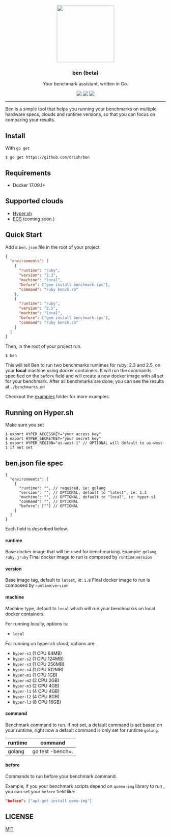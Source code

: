 <p align="center">
  <img src="https://rawgit.com/drish/ben/master/assets/ben.png" height="180" />
  <h3 align="center">ben (beta)</h3>
  <p align="center">Your benchmark assistant, written in Go.</p>
  <p align="center">
    <a href="https://travis-ci.org/drish/ben"><img src="https://travis-ci.org/drish/ben.svg?branch=master"></a>
    <a href="https://github.com/drish/ben/blob/master/LICENSE)"><img src="http://img.shields.io/badge/license-MIT-blue.svg"></a>
    <a href="https://goreportcard.com/report/github.com/drish/ben"><img src="https://goreportcard.com/badge/github.com/drish/ben"></a>
  </p>
</p>

---
Ben is a simple tool that helps you running your benchmarks on multiple hardware specs, clouds and runtime versions, so that you can focus on comparing your results.

## Install

With `go get`
```
$ go get https://github.com/drish/ben 
```

## Requirements

- Docker 17.09.1+

## Supported clouds

  * [Hyper.sh](https://hyper.sh)
  * [ECS](https://aws.amazon.com/ecs/) (coming soon.)

## Quick Start

Add a `ben.json` file in the root of your project.

```json
{
  "environments": [
    {
      "runtime": "ruby",
      "version": "2.3",
      "machine": "local",
      "before": ["gem install benchmark-ips"],
      "command": "ruby bench.rb"
    },
    {
      "runtime": "ruby",
      "version": "2.5",
      "machine": "local",
      "before": ["gem install benchmark-ips"],
      "command": "ruby bench.rb"
    }
  ]
}

```


Then, in the root of your project run.

```
$ ben
```

This will tell Ben to run two benchmarks runtimes for ruby: 2.3 and 2.5, on your **local** machine using docker containers.
It will run the commands specified on the `before` field and will create a new docker image with all set for your benchmark.
After all benchmarks are done, you can see the results at `./benchmarks.md`

Checkout the [examples](https://github.com/drish/ben/tree/master/_examples) folder for more examples.

## Running on Hyper.sh

Make sure you set

```
$ export HYPER_ACCESSKEY="your access key"
$ export HYPER_SECRETKEY="your secret key"
$ export HYPER_REGION="us-west-1" // OPTIONAL will default to us-west-1 if not set
```

## ben.json file spec

```
{
  "environments": [
    {
      "runtime": "", // required, ie: golang
      "version": "", // OPTIONAL, default to "latest", ie: 1.3
      "machine": "", // OPTIONAL, default to "local", ie: hyper-s1
      "command": "", // OPTIONAL
      "before": [""] // OPTIONAL
    }
  ]
}
```

Each field is described below.

#### runtime

Base docker image that will be used for benchmarking. 
Example: `golang`, `ruby`, `jruby`
Final docker image to run is composed by `runtime`:`version`

#### version

Base image tag, default to `latest`, ie: `1.8`
Final docker image to run is composed by `runtime`:`version`

#### machine

Machine type, default to `local` which will run your benchmarks on local docker containers.

For running locally, options is: 

  * `local`

For running on hyper.sh cloud, options are: 

  * `hyper-s1` (1 CPU 64MB)
  * `hyper-s2` (1 CPU 124MB)
  * `hyper-s3` (1 CPU 256MB)
  * `hyper-s4` (1 CPU 512MB)
  * `hyper-m1` (1 CPU 1GB)
  * `hyper-m2` (2 CPU 2GB)
  * `hyper-m3` (2 CPU 4GB)
  * `hyper-l1` (4 CPU 4GB)
  * `hyper-l2` (4 CPU 8GB)
  * `hyper-l3` (8 CPU 16GB)

#### command

Benchmark command to run.
If not set, a default command is set based on your runtime, right now a default command is only set for runtime `golang`.

runtime |     command      |
--------|------------------|
golang  | go test -bench=. |

#### before

Commands to run before your benchmark command.

Example, if you your benchmark scripts depend on `quemu-img` library to run , you can set your `before` field like:


```json
"before": ["apt-get install qemu-img"]
```

## LICENSE

[MIT](https://github.com/drish/ben/blob/master/LICENSE)
